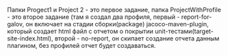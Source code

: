 Папки Progect1 и Project 2 - это первое задание, папка ProjectWithProfile - это второе задание (там я создал два профиля, 
первый - report-for-galov, он включает на стадии сборки(package) jacoco-maven-plugin, который создает html файл с отчетом о покрытии unit-тестами(target-site-index.html),
второй - no-report, он скипает создание отчета данным плагином, без профилей отчет будет создаваться.
